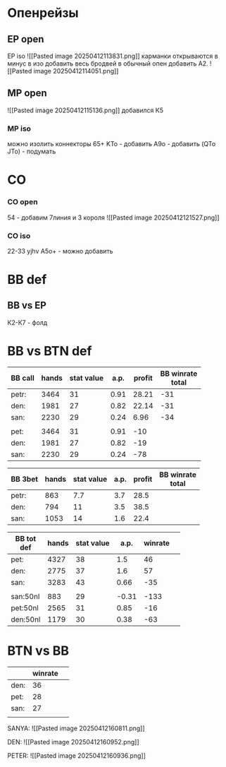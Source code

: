 # Опенрейзы
## EP open
EP iso
![[Pasted image 20250412113831.png]]
карманки открываются в минус
в изо добавить весь бродвей
в обычный опен добавить А2.
![[Pasted image 20250412114051.png]]


## MP open
![[Pasted image 20250412115136.png]]
добавился К5

### MP iso
можно изолить коннекторы 65+ 
KTo - добавить
А9о - добавить
(QTo JTo) - подумать

# CO
### CO open
54 - добавим
7линия и 3 короля
![[Pasted image 20250412121527.png]]
### CO iso
22-33 yjhv
A5о+ - можно добавить

# BB def
## BB vs EP
К2-К7 - фолд 


# BB vs BTN def

| BB call | hands | stat value | a.p. | profit | BB winrate<br>total |
| ------- | ----- | ---------- | ---- | ------ | ------------------- |
| petr:   | 3464  | 31         | 0.91 | 28.21  | -31                 |
| den:    | 1981  | 27         | 0.82 | 22.14  | -31                 |
| san:    | 2230  | 29         | 0.24 | 6.96   | -34                 |
|         |       |            |      |        |                     |
| pet:    | 3464  | 31         | 0.91 | -10    |                     |
| den:    | 1981  | 27         | 0.82 | -19    |                     |
| san:    | 2230  | 29         | 0.24 | -78    |                     |

| BB 3bet | hands | stat value | a.p. | profit | BB winrate<br>total |
| ------- | ----- | ---------- | ---- | ------ | ------------------- |
| petr:   | 863   | 7.7        | 3.7  | 28.5   |                     |
| den:    | 794   | 11         | 3.5  | 38.5   |                     |
| san:    | 1053  | 14         | 1.6  | 22.4   |                     |

| BB tot<br>def | hands | stat value | a.p.  | winrate |     |
| ------------- | ----- | ---------- | ----- | ------- | --- |
| pet:          | 4327  | 38         | 1.5   | 46      |     |
| den:          | 2775  | 37         | 1.6   | 57      |     |
| san:          | 3283  | 43         | 0.66  | -35     |     |
|               |       |            |       |         |     |
| san:50nl      | 883   | 29         | -0.31 | -133    |     |
| pet:50nl      | 2565  | 31         | 0.85  | -16     |     |
| den:50nl      | 1179  | 30         | 0.38  | -63     |     |

# BTN vs BB

|      | winrate |     |
| ---- | ------- | --- |
| den: | 36      |     |
| pet: | 28      |     |
| san: | 27      |     |
|      |         |     |
SANYA:
![[Pasted image 20250412160811.png]]

DEN:
![[Pasted image 20250412160952.png]]

PETER:
![[Pasted image 20250412160936.png]]